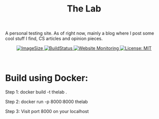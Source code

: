 <p align="center">
 <h1 align="center">The Lab</h1>
<br>
<br>
A personal testing site. As of right now, mainly a blog where I post some cool stuff I find, CS articles and opinion pieces.
</p>
<p align="center">
  <a>
    <a href="#" />
    <img alt="ImageSize" src="https://img.shields.io/docker/image-size/HexSeal/TheLab" target="_blank" />
    <a href="#">
    <img alt="BuildStatus" src="https://img.shields.io/cirrus/github/HexSeal/TheLab" target="_blank" />
  </a>
  <a href="#" target="_blank">
    <img alt="Website Monitoring" src="https://img.shields.io/website?down_color=lightgrey&down_message=offline&up_color=blue&up_message=online&url=maxfinn.me" />
  </a>
  <a href="#" target="_blank">
    <img alt="License: MIT" src="https://img.shields.io/badge/License-MIT-yellow.svg" />
  </a>
</p>
<br>







<h1> Build using Docker:</h1>
<p>Step 1: docker build -t thelab .</p>
<p>Step 2: docker run -p 8000:8000 thelab</p>
<p>Step 3: Visit port 8000 on your localhost</p>
